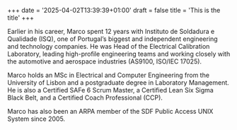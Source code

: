 +++
date = '2025-04-02T13:39:39+01:00'
draft = false
title = 'This is the title'
+++

Earlier in his career, Marco spent 12 years with Instituto de Soldadura e Qualidade (ISQ), one of Portugal’s biggest and independent engineering and technology companies. He was Head of the Electrical Calibration Laboratory, leading high-profile engineering teams and working closely with the automotive and aerospace industries (AS9100, ISO/IEC 17025).

Marco holds an MSc in Electrical and Computer Engineering from the University of Lisbon and a postgraduate degree in Laboratory Management. He is also a Certified SAFe 6 Scrum Master, a Certified Lean Six Sigma Black Belt, and a Certified Coach Professional (CCP).

Marco has also been an ARPA member of the SDF Public Access UNIX System since 2005.
